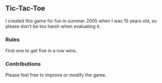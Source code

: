 ## Tic-Tac-Toe
I created this game for fun in summer 2005 when I was 15 years old, so please don't be too harsh when evaluating it.

### Rules
First one to get five in a row wins.

### Contributions
Please feel free to improve or modify the game.

